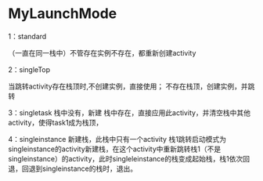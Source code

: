# MyLaunchMode

1：standard 

   （一直在同一栈中）不管存在实例不存在，都重新创建activity
   
2：singleTop

  当跳转activity存在栈顶时,不创建实例，直接使用；
  不存在栈顶，创建实例，并跳转
 
3：singletask
  栈中没有，新建
  栈中存在，直接应用此activity，并清空栈中其他activity，使得task1成为栈顶，
  
4：singleinstance
 新建栈，此栈中只有一个activity
 栈1跳转启动模式为singleinstance的activity新建栈，在这个activity中重新跳转栈1（不是singleinstance）的activity，此时singleleinstance的栈变成起始栈，栈1依次回退，回退到singleinstance的栈时，退出。
